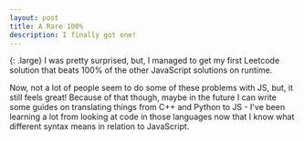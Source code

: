 ```yaml
---
layout: post
title: A Rare 100%
description: I finally got one!
---
```

{: .large}
I was pretty surprised, but, I managed to get my first Leetcode solution that beats 100% of the other JavaScript solutions on runtime.

Now, not a lot of people seem to do some of these problems with JS, but, it still feels great! Because of that though, maybe in the future I can write some guides on translating things from C++ and Python to JS - I've been learning a lot from looking at code in those languages now that I know what different syntax means in relation to JavaScript.
